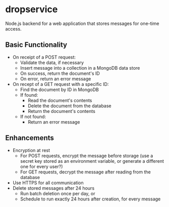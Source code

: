 # dropservice

Node.js backend for a web application that stores messages for one-time access.

## Basic Functionality

- On receipt of a POST request:
  - Validate the data, if necessary
  - Insert message into a collection in a MongoDB data store
  - On success, return the document's ID
  - On error, return an error message
- On recept of a GET request with a specific ID:
  - Find the document by ID in MongoDB
  - If found:
    - Read the document's contents
    - Delete the document from the database
    - Return the document's contents
  - If not found:
    - Return an error message

## Enhancements

- Encryption at rest
  - For POST requests, encrypt the message before storage (use a secret key stored as an environment variable, or generate a different one for every user?)
  - For GET requests, decrypt the message after reading from the database
- Use HTTPS for all communication
- Delete stored messages after 24 hours
  - Run batch deletion once per day, or
  - Schedule to run exactly 24 hours after creation, for every message
